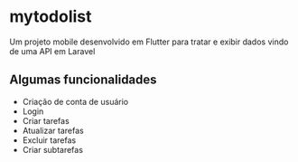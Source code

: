 # mytodolist

Um projeto mobile desenvolvido em Flutter para tratar e exibir dados vindo de uma API em Laravel

## Algumas funcionalidades
- Criação de conta de usuário
- Login
- Criar tarefas
- Atualizar tarefas
- Excluir tarefas
- Criar subtarefas